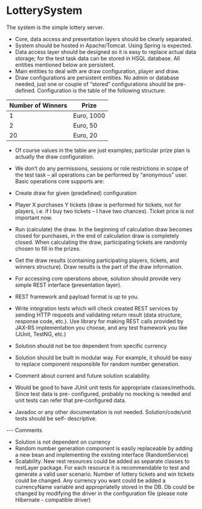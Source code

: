 LotterySystem
=============

The system is the simple lottery server.

- Core, data access and presentation layers should be clearly separated.
- System should be hosted in Apache/Tomcat. Using Spring is expected.
- Data access layer should be designed so it is easy to replace actual data storage; for the test task
 data can be stored in HSQL database. All entities mentioned below are persistent.
- Main entities to deal with are draw configuration, player and draw.
- Draw configurations are persistent entities. No admin or database needed, just one or couple of
 “stored” configurations should be pre-defined. Configuration is the table of the following structure:


| Number of Winners | Prize   |   
|-------------|---------------|  
| 1 | Euro, 1000| 
| 2 | Euro, 50 | 
| 20| Euro, 20 |


- Of course values in the table are just examples; particular prize plan is actually the draw
configuration.

- We don’t do any permissions, sessions or role restrictions in scope of the test task – all operations
  can be performed by “anonymous” user. Basic operations core supports are:
- Create draw for given (predefined) configuration
- Player X purchases Y tickets (draw is performed for tickets, not for players, i.e. if I buy two
  tickets – I have two chances). Ticket price is not important now.
- Run (calculate) the draw. In the beginning of calculation draw becomes closed for purchases,
  in the end of calculation draw is completely closed. When calculating the draw, participating
  tickets are randomly chosen to fill in the prizes.
- Get the draw results (containing participating players, tickets, and winners structure). Draw
  results is the part of the draw information.

- For accessing core operations above, solution should provide very simple REST interface
  (presentation layer). 
- REST framework and payload format is up to you.
- Write integration tests which will check created REST services by sending HTTP requests and
  validating return result (data structure, response code, etc.). Use library for making REST calls
  provided by JAX-RS implementation you choose, and any test framework you like (JUnit, TestNG,
  etc.)
- Solution should not be too dependent from specific currency
- Solution should be built in modular way. For example, it should be easy to replace component
  responsible for random number generation.
- Comment about current and future solution scalability.
- Would be good to have JUnit unit tests for appropriate classes/methods. Since test data is pre-
  configured, probably no mocking is needed and unit tests can refer that pre-configured data.
- Javadoc or any other documentation is not needed. Solution/code/unit tests should be self-
  descriptive.


--- Comments

- Solution is not dependent on currency
- Random number generation component is easily replaceable by adding a new bean and implementing the existing interface (RandomService)
- Scalability. New rest resources could be added as separate classes to restLayer package. For each resource it is recommendable to test and generate a valid user scenario. Number of lottery tickets and win tickets could be changed. Any currency you want could be added a currencyName variable and appropriatelly stored in the DB. Db could be changed by modifying the driver in the configuration file (please note Hibernate - compatible driver)


